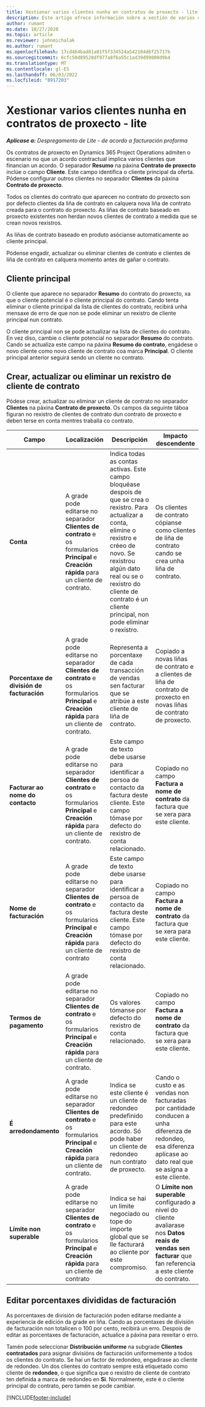 ```yaml
---
title: Xestionar varios clientes nunha en contratos de proxecto - lite
description: Este artigo ofrece información sobre a xestión de varios clientes en contratos de proxecto.
author: rumant
ms.date: 10/27/2020
ms.topic: article
ms.reviewer: johnmichalak
ms.author: rumant
ms.openlocfilehash: 17cd464bad81a01f5f334524a542104d6f25717b
ms.sourcegitcommit: 6cfc50d89528df977a8f6a55c1ad39d99800d9b4
ms.translationtype: MT
ms.contentlocale: gl-ES
ms.lasthandoff: 06/03/2022
ms.locfileid: "8917203"
---
```

# <a name="manage-multiple-customers-on-project-contracts---lite"></a>Xestionar varios clientes nunha en contratos de proxecto - lite

_**Aplícase a:** Despregamento de Lite - de acordo a facturación proforma_

Os contratos de proxecto en Dynamics 365 Project Operations admiten o escenario no que un acordo contractual implica varios clientes que financian un acordo. O separador **Resumo** na páxina **Contrato de proxecto** inclúe o campo **Cliente**. Este campo identifica o cliente principal da oferta. Pódense configurar outros clientes no separador **Clientes** da páxina **Contrato de proxecto**.

Todos os clientes do contrato que aparecen no contrato do proxecto son por defecto clientes da liña de contrato en calquera nova liña de contrato creada para o contrato do proxecto. As liñas de contrato baseado en proxecto existentes non herdan novos clientes de contrato a medida que se crean novos rexistros.

As liñas de contrato baseado en produto asócianse automaticamente ao cliente principal.

Pódense engadir, actualizar ou eliminar clientes de contrato e clientes de liña de contrato en calquera momento antes de gañar o contrato.

## <a name="primary-customer"></a>Cliente principal

O cliente que aparece no separador **Resumo** do contrato do proxecto, xa que o cliente potencial é o cliente principal do contrato. Cando tenta eliminar o cliente principal da lista de clientes do contrato, recibirá unha mensaxe de erro de que non se pode eliminar un rexistro de cliente principal nun contrato.

O cliente principal non se pode actualizar na lista de clientes do contrato. En vez diso, cambie o cliente potencial no separador **Resumo** do contrato. Cando se actualiza este campo na páxina **Resumo do contrato**, engádese o novo cliente como novo cliente de contrato coa marca **Principal**. O cliente principal anterior seguirá sendo un cliente no contrato.

## <a name="create-update-or-delete-a-contract-customer-record"></a>Crear, actualizar ou eliminar un rexistro de cliente de contrato

Pódese crear, actualizar ou eliminar un cliente de contrato no separador **Clientes** na páxina **Contrato de proxecto**. Os campos da seguinte táboa figuran no rexistro de clientes de contrato dun contrato de proxecto e deben terse en conta mentres traballa co contrato.

| Campo | Localización | Descripción | Impacto descendente |
| --- | --- | --- | --- |
| **Conta** | A grade pode editarse no separador **Clientes de contrato** e os formularios **Principal** e **Creación rápida** para un cliente de contrato. | Indica todas as contas activas. Este campo bloquéase despois de que se crea o rexistro. Para actualizar a conta, elimine o rexistro e créeo de novo. Se rexistrou algún dato real ou se o rexistro do cliente de contrato é un cliente principal, non pode eliminar o rexistro. | Os clientes de contrato cópianse como clientes de liña de contrato cando se crea unha liña de contrato. |
| **Porcentaxe de división de facturación** | A grade pode editarse no separador **Clientes de contrato** e os formularios **Principal** e **Creación rápida** para un cliente de contrato. | Representa a porcentaxe de cada transacción de vendas sen facturar que se atribúe a este cliente de liña de contrato. | Copiado a novas liñas de contrato e a clientes de liña de contrato de proxecto en novas liñas de contrato de proxecto. |
| **Facturar ao nome do contacto** | A grade pode editarse no separador **Clientes de contrato** e os formularios **Principal** e **Creación rápida** para un cliente de contrato. | Este campo de texto debe usarse para identificar a persoa de contacto da factura deste cliente. Este campo tómase por defecto do rexistro de conta relacionado. | Copiado no campo **Factura a nome de contrato** da factura que se xera para este cliente. |
| **Nome de facturación** | A grade pode editarse no separador **Clientes de contrato** e os formularios **Principal** e **Creación rápida** para un cliente de contrato | Este campo de texto debe usarse para identificar a persoa de contacto da factura deste cliente. Este campo tómase por defecto do rexistro de conta relacionado. | Copiado no campo **Factura a nome de contrato** da factura que se xera para este cliente. |
| **Termos de pagamento** | A grade pode editarse no separador **Clientes de contrato** e os formularios **Principal** e **Creación rápida** para un cliente de contrato. | Os valores tómanse por defecto do rexistro de conta relacionado. | Copiado no campo **Factura a nome de contrato** da factura que se xera para este cliente. |
| **É arredondamento** | A grade pode editarse no separador **Clientes de contrato** e os formularios **Principal** e **Creación rápida** para un cliente de contrato. | Indica se este cliente é un cliente de redondeo predefinido para este acordo. Só pode haber un cliente de redondeo nun contrato de proxecto. | Cando o custo e as vendas non facturadas por cantidade conducen a unha diferenza de redondeo, esa diferenza aplícase ao dato real que se asigna a este cliente. |
| **Límite non superable** | A grade pode editarse no separador **Clientes de contrato** e os formularios **Principal** e **Creación rápida** para un cliente de contrato | Indica se hai un límite negociado ou tope do importe global que se lle facturará ao cliente por este compromiso. | O **Límite non superable** configurado a nivel do cliente avaliarase nos **Datos reais de vendas sen facturar** que fan referencia a este cliente do contrato. |

## <a name="edit-billing-split-percentages"></a>Editar porcentaxes divididas de facturación

As porcentaxes de división de facturación poden editarse mediante a experiencia de edición da grade en liña. Cando as porcentaxes de división de facturación non totalicen o 100 por cento, recibirá un erro. Despois de editar as porcentaxes de facturación, actualice a páxina para rexeitar o erro.

Tamén pode seleccionar **Distribución uniforme** na subgrade **Clientes contratados** para asignar divisións de facturación uniformemente a todos os clientes do contrato. Se hai un factor de redondeo, engadirase ao cliente de redondeo. Un dos clientes do contrato sempre está etiquetado como cliente de **redondeo**, o que significa que o rexistro de cliente de contrato ten definida a marca de redondeo en **Si**. Normalmente, este é o cliente principal do contrato, pero tamén se pode cambiar.


[!INCLUDE[footer-include](../../includes/footer-banner.md)]